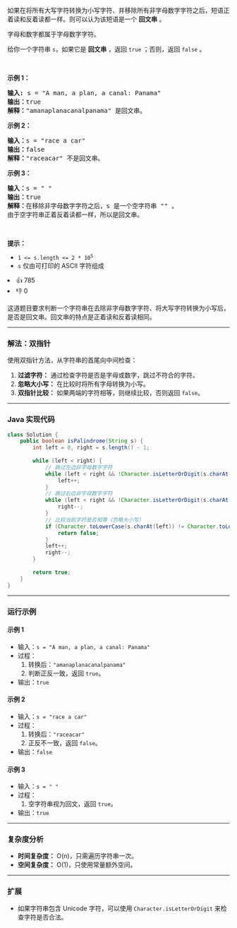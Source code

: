 <p>如果在将所有大写字符转换为小写字符、并移除所有非字母数字字符之后，短语正着读和反着读都一样。则可以认为该短语是一个 <strong>回文串</strong> 。</p>

<p>字母和数字都属于字母数字字符。</p>

<p>给你一个字符串 <code>s</code>，如果它是 <strong>回文串</strong> ，返回 <code>true</code><em> </em>；否则，返回<em> </em><code>false</code><em> </em>。</p>

<p>&nbsp;</p>

<p><strong>示例 1：</strong></p>

<pre>
<strong>输入:</strong> s = "A man, a plan, a canal: Panama"
<strong>输出：</strong>true
<strong>解释：</strong>"amanaplanacanalpanama" 是回文串。
</pre>

<p><strong>示例 2：</strong></p>

<pre>
<strong>输入：</strong>s = "race a car"
<strong>输出：</strong>false
<strong>解释：</strong>"raceacar" 不是回文串。
</pre>

<p><strong>示例 3：</strong></p>

<pre>
<strong>输入：</strong>s = " "
<strong>输出：</strong>true
<strong>解释：</strong>在移除非字母数字字符之后，s 是一个空字符串 "" 。
由于空字符串正着反着读都一样，所以是回文串。
</pre>

<p>&nbsp;</p>

<p><strong>提示：</strong></p>

<ul> 
 <li><code>1 &lt;= s.length &lt;= 2 * 10<sup>5</sup></code></li> 
 <li><code>s</code> 仅由可打印的 ASCII 字符组成</li> 
</ul>

<div><li>👍 785</li><li>👎 0</li></div>


这道题目要求判断一个字符串在去除非字母数字字符、将大写字符转换为小写后，是否是回文串。回文串的特点是正着读和反着读相同。

---

### **解法：双指针**

使用双指针方法，从字符串的首尾向中间检查：
1. **过滤字符：** 通过检查字符是否是字母或数字，跳过不符合的字符。
2. **忽略大小写：** 在比较时将所有字母转换为小写。
3. **双指针比较：** 如果两端的字符相等，则继续比较，否则返回 `false`。

---

### **Java 实现代码**
```java
class Solution {
    public boolean isPalindrome(String s) {
        int left = 0, right = s.length() - 1;
        
        while (left < right) {
            // 跳过左边非字母数字字符
            while (left < right && !Character.isLetterOrDigit(s.charAt(left))) {
                left++;
            }
            // 跳过右边非字母数字字符
            while (left < right && !Character.isLetterOrDigit(s.charAt(right))) {
                right--;
            }
            // 比较当前字符是否相等（忽略大小写）
            if (Character.toLowerCase(s.charAt(left)) != Character.toLowerCase(s.charAt(right))) {
                return false;
            }
            left++;
            right--;
        }
        
        return true;
    }
}
```

---

### **运行示例**

#### 示例 1
- 输入：`s = "A man, a plan, a canal: Panama"`
- 过程：
    1. 转换后：`"amanaplanacanalpanama"`
    2. 判断正反一致，返回 `true`。
- 输出：`true`

#### 示例 2
- 输入：`s = "race a car"`
- 过程：
    1. 转换后：`"raceacar"`
    2. 正反不一致，返回 `false`。
- 输出：`false`

#### 示例 3
- 输入：`s = " "`
- 过程：
    1. 空字符串视为回文，返回 `true`。
- 输出：`true`

---

### **复杂度分析**
- **时间复杂度：** O(n)，只需遍历字符串一次。
- **空间复杂度：** O(1)，只使用常量额外空间。

---

### **扩展**
- 如果字符串包含 Unicode 字符，可以使用 `Character.isLetterOrDigit` 来检查字符是否合法。